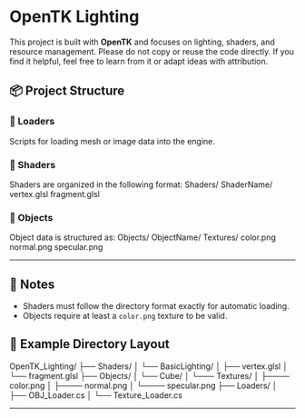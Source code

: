 ﻿# OpenTK Lighting

This project is built with **OpenTK** and focuses on lighting, shaders, and resource management.
Please do not copy or reuse the code directly. If you find it helpful, feel free to learn from it or adapt ideas with attribution.

## 📦 Project Structure

### 🔄 Loaders
Scripts for loading mesh or image data into the engine.

### 🎨 Shaders
Shaders are organized in the following format:
Shaders/
ShaderName/
vertex.glsl
fragment.glsl

### 🧱 Objects
Object data is structured as:
Objects/
ObjectName/
Textures/
color.png
normal.png
specular.png

---

## 📝 Notes

- Shaders must follow the directory format exactly for automatic loading.
- Objects require at least a `color.png` texture to be valid.

## 📁 Example Directory Layout
OpenTK_Lighting/
├── Shaders/
│ └── BasicLighting/
│ ├── vertex.glsl
│ └── fragment.glsl
├── Objects/
│ └── Cube/
│ └─── Textures/
│ ├──── color.png
│ ├──── normal.png
│ └──── specular.png
├── Loaders/
│ ├── OBJ_Loader.cs
│ └── Texture_Loader.cs


---